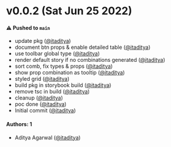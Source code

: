 # v0.0.2 (Sat Jun 25 2022)

#### ⚠️ Pushed to `main`

- update pkg ([@itaditya](https://github.com/itaditya))
- document btn props & enable detailed table ([@itaditya](https://github.com/itaditya))
- use toolbar global type ([@itaditya](https://github.com/itaditya))
- render default story if no combinations generated ([@itaditya](https://github.com/itaditya))
- sort comb, fix types & props ([@itaditya](https://github.com/itaditya))
- show prop combination as tooltip ([@itaditya](https://github.com/itaditya))
- styled grid ([@itaditya](https://github.com/itaditya))
- build pkg in storybook build ([@itaditya](https://github.com/itaditya))
- remove tsc in build ([@itaditya](https://github.com/itaditya))
- cleanup ([@itaditya](https://github.com/itaditya))
- poc done ([@itaditya](https://github.com/itaditya))
- Initial commit ([@itaditya](https://github.com/itaditya))

#### Authors: 1

- Aditya Agarwal ([@itaditya](https://github.com/itaditya))
